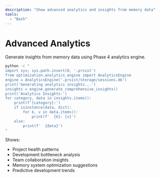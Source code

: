 ```yaml
---
description: "Show advanced analytics and insights from memory data"
tools:
  - "Bash"
---
```


# Advanced Analytics

Generate insights from memory data using Phase 4 analytics engine.

```bash
python -c "
import sys; sys.path.insert(0, '.prsist')
from optimization.analytics_engine import AnalyticsEngine
engine = AnalyticsEngine('.prsist/storage/sessions.db')
print('Generating analytics insights...')
insights = engine.generate_comprehensive_insights()
print('Analytics Insights:')
for category, data in insights.items():
    print(f'{category}:')
    if isinstance(data, dict):
        for k, v in data.items():
            print(f'  {k}: {v}')
    else:
        print(f'  {data}')
"
```

Shows:
- Project health patterns
- Development bottleneck analysis  
- Team collaboration insights
- Memory system optimization suggestions
- Predictive development trends